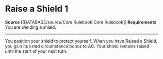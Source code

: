 ﻿---
actions: '[one-action]'
cost: null
element: null
frequency: null
id: '98'
name: Raise a Shield
rarity: Common
requirement: You are wielding a shield.
rus_type_level: null
school: null
source: '[[DATABASE/source/Core Rulebook|Core Rulebook]]'
trait: null
trigger: null
type: Action

---
# Raise a Shield <span class="action-icon">1</span>

**Source** [[DATABASE/source/Core Rulebook|Core Rulebook]] 
**Requirements** You are wielding a shield.

---
You position your shield to protect yourself. When you have Raised a Shield, you gain its listed circumstance bonus to AC. Your shield remains raised until the start of your next turn.